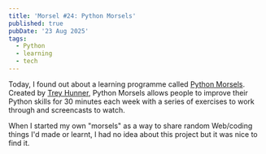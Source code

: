 ```yaml
---
title: 'Morsel #24: Python Morsels'
published: true
pubDate: '23 Aug 2025'
tags:
  - Python
  - learning
  - tech
---
```


Today, I found out about a learning programme called [Python Morsels](https://www.pythonmorsels.com/). Created by [Trey Hunner](https://treyhunner.com/), Python Morsels allows people to improve their Python skills for 30 minutes each week with a series of exercises to work through and screencasts to watch.

When I started my own "morsels" as a way to share random Web/coding things I'd made or learnt, I had no idea about this project but it was nice to find it.
